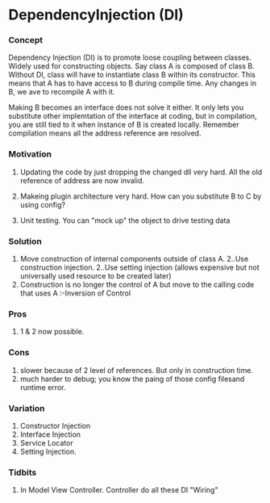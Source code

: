 DependencyInjection (DI)
==========
### Concept
Dependency Injection (DI) is to promote loose coupling between classes. Widely used for constructing objects.
Say class A is composed of class B. Without DI, class will have to instantiate class B within its constructor.
This means that A has to have access to B during compile time. Any changes in B, we ave to recompile A with it.

Making B becomes an interface does not solve it either. It only lets you substitute other implemtation of the 
interface at coding, but in compilation, you are still tied to it when instance of B is created locally.
Remember compilation means all the address reference are resolved.

### Motivation

1. Updating the code by just dropping the changed dll very hard. All the old reference of address are now 
   invalid.

2. Makeing plugin architecture very hard. How can you substitute B to C by using config?
3. Unit testing. You can "mock up" the object to drive testing data
                                                                     
### Solution

1. Move construction of internal components outside of class A.
   2..Use construction injection. 
   2..Use setting injection  (allows expensive but not universally used resource to be created later)
1. Construction is no longer the control of A but move to the calling code that uses A :-Inversion of Control

### Pros 

1. 1 & 2 now possible. 

### Cons

1. slower because of 2 level of references. But only in construction time.
2. much harder to debug; you know the paing of those config filesand runtime error.


### Variation
1. Constructor Injection
1. Interface Injection
1. Service Locator
1. Setting Injection.

### Tidbits
 1. In Model View Controller. Controller do all these DI "Wiring"


